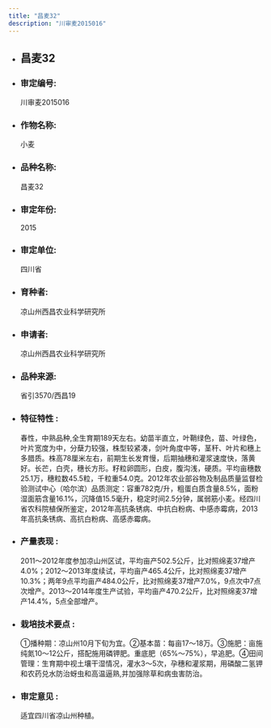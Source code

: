 ```yaml
---
title: "昌麦32"
description: "川审麦2015016"
---
```

* ## 昌麦32
* ###  审定编号:  
   川审麦2015016

*  ### 作物名称:  
   小麦

*   ###  品种名称: 
    昌麦32

*   ### 审定年份: 
    2015

*   ### 审定单位:  
    四川省

*   ### 育种者:  
    凉山州西昌农业科学研究所

*   ### 申请者:  
    凉山州西昌农业科学研究所

*   ### 品种来源:  
    省引3570/西昌19

*   ### 特征特性 : 
    春性，中熟品种,全生育期189天左右。幼苗半直立，叶鞘绿色，苗、叶绿色，叶片宽度为中，分蘖力较强，株型较紧凑，剑叶角度中等，茎秆、叶片和穗上多腊质。株高78厘米左右，前期生长发育慢，后期抽穗和灌浆速度快，落黄好。长芒，白壳，穗长方形。籽粒卵圆形，白皮，腹沟浅，硬质。平均亩穗数25.1万，穗粒数45.5粒，千粒重54.0克。2012年农业部谷物及制品质量监督检验测试中心（哈尔滨）品质测定：容重782克/升，粗蛋白质含量8.5%，面粉湿面筋含量16.1%，沉降值15.5毫升，稳定时间2.5分钟，属弱筋小麦。经四川省农科院植保所鉴定，2012年高抗条锈病、中抗白粉病、中感赤霉病，2013年高抗条锈病、高抗白粉病、高感赤霉病。

*   ### 产量表现 : 
    2011～2012年度参加凉山州区试，平均亩产502.5公斤，比对照绵麦37增产4.0%；2012～2013年度续试，平均亩产465.4公斤，比对照绵麦37增产10.3%；两年9点平均亩产484.0公斤，比对照绵麦37增产7.0%，9点次中7点次增产。2013～2014年度生产试验，平均亩产470.2公斤，比对照绵麦37增产14.4%，5点全部增产。

*   ### 栽培技术要点 : 
    ①播种期：凉山州10月下旬为宜。②基本苗：每亩17～18万。③施肥：亩施纯氮10～12公斤，搭配施用磷钾肥。重底肥（65%～75%），早追肥。④田间管理：生育期中视土壤干湿情况，灌水3～5次，孕穗和灌浆期，用磷酸二氢钾和农药兑水防治蚜虫和高温逼熟,并加强除草和病虫害防治。

*   ### 审定意见 : 
    适宜四川省凉山州种植。
